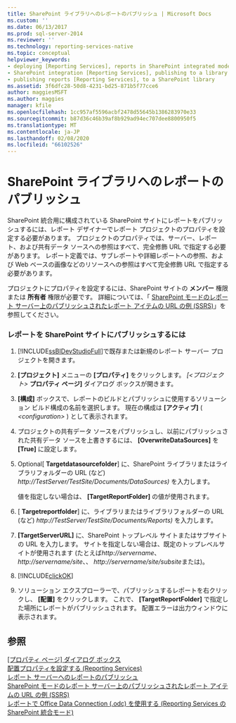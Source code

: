 ```yaml
---
title: SharePoint ライブラリへのレポートのパブリッシュ | Microsoft Docs
ms.custom: ''
ms.date: 06/13/2017
ms.prod: sql-server-2014
ms.reviewer: ''
ms.technology: reporting-services-native
ms.topic: conceptual
helpviewer_keywords:
- deploying [Reporting Services], reports in SharePoint integrated mode
- SharePoint integration [Reporting Services], publishing to a library
- publishing reports [Reporting Services], to a SharePoint library
ms.assetid: 3f6dfc28-50d8-4231-bd25-871b5f77cce6
author: maggiesMSFT
ms.author: maggies
manager: kfile
ms.openlocfilehash: 1cc957af5596acbf2478d55645b1386283970e33
ms.sourcegitcommit: b87d36c46b39af8b929ad94ec707dee8800950f5
ms.translationtype: MT
ms.contentlocale: ja-JP
ms.lasthandoff: 02/08/2020
ms.locfileid: "66102526"
---
```

# <a name="publish-a-report-to-a-sharepoint-library"></a>SharePoint ライブラリへのレポートのパブリッシュ
  SharePoint 統合用に構成されている SharePoint サイトにレポートをパブリッシュするには、レポート デザイナーでレポート プロジェクトのプロパティを設定する必要があります。 プロジェクトのプロパティでは、サーバー、レポート、および共有データ ソースへの参照はすべて、完全修飾 URL で指定する必要があります。 レポート定義では、サブレポートや詳細レポートへの参照、および Web ベースの画像などのリソースへの参照はすべて完全修飾 URL で指定する必要があります。  
  
 プロジェクトにプロパティを設定するには、SharePoint サイトの **メンバー** 権限または **所有者** 権限が必要です。 詳細については、「 [SharePoint モードのレポート サーバー上のパブリッシュされたレポート アイテムの URL の例 &#40;SSRS&#41;](../tools/url-examples-for-items-on-a-report-server-sharepoint-mode.md)」を参照してください。  
  
### <a name="to-publish-a-report-to-a-sharepoint-site"></a>レポートを SharePoint サイトにパブリッシュするには  
  
1.  [!INCLUDE[ssBIDevStudioFull](../../includes/ssbidevstudiofull-md.md)]で既存または新規のレポート サーバー プロジェクトを開きます。  
  
2.  **[プロジェクト]** メニューの **[プロパティ]** をクリックします。 _[\<プロジェクト>_ **プロパティ ページ]** ダイアログ ボックスが開きます。  
  
3.  **[構成]** ボックスで、レポートのビルドとパブリッシュに使用するソリューション ビルド構成の名前を選択します。 現在の構成は **[アクティブ]** ( *\<configuration>* ) として表示されます。  
  
4.  プロジェクトの共有データ ソースをパブリッシュし、以前にパブリッシュされた共有データ ソースを上書きするには、 **[OverwriteDataSources]** を **[True]** に設定します。  
  
5.  Optional[ **Targetdatasourcefolder**] に、SharePoint ライブラリまたはライブラリフォルダーの URL (など) *http://TestServer/TestSite/Documents/DataSources)* を入力します。  
  
     値を指定しない場合は、 **[TargetReportFolder]** の値が使用されます。  
  
6.  [ **Targetreportfolder**] に、ライブラリまたはライブラリフォルダーの URL (など) *http://TestServer/TestSite/Documents/Reports)* を入力します。  
  
7.  **[TargetServerURL]** に、SharePoint トップレベル サイトまたはサブサイトの URL を入力します。 サイトを指定しない場合は、既定のトップレベルサイトが使用されます (たとえば*http://servername*、 *http://servername/site*、、 *http://servername/site/subsite*または)。  
  
8.  [!INCLUDE[clickOK](../../includes/clickok-md.md)]  
  
9. ソリューション エクスプローラーで、パブリッシュするレポートを右クリックし、 **[配置]** をクリックします。 これで、 **[TargetReportFolder]** で指定した場所にレポートがパブリッシュされます。 配置エラーは出力ウィンドウに表示されます。  
  
## <a name="see-also"></a>参照  
 [[プロパティ ページ] ダイアログ ボックス](../tools/project-property-pages-dialog-box.md)   
 [配置プロパティを設定する (Reporting Services)](../tools/set-deployment-properties-reporting-services.md)   
 [レポート サーバーへのレポートのパブリッシュ](publishing-reports-to-a-report-server.md)   
 [SharePoint モードのレポート サーバー上のパブリッシュされたレポート アイテムの URL の例 &#40;SSRS&#41;](../tools/url-examples-for-items-on-a-report-server-sharepoint-mode.md)   
 [レポートで Office Data Connection &#40;.odc&#41; を使用する &#40;Reporting Services の SharePoint 統合モード&#41;](../report-data/use-an-office-data-connection-odc-with-reports.md)  
  
  
